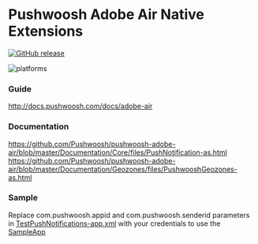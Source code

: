 Pushwoosh Adobe Air Native Extensions
===================================================

[![GitHub release](https://img.shields.io/github/release/Pushwoosh/pushwoosh-adobe-air.svg?style=flat-square)](https://github.com/Pushwoosh/pushwoosh-adobe-air/releases)

![platforms](https://img.shields.io/badge/platforms-Android%20%7C%20iOS-yellowgreen.svg)

### Guide

http://docs.pushwoosh.com/docs/adobe-air  

### Documentation

https://github.com/Pushwoosh/pushwoosh-adobe-air/blob/master/Documentation/Core/files/PushNotification-as.html  
https://github.com/Pushwoosh/pushwoosh-adobe-air/blob/master/Documentation/Geozones/files/PushwooshGeozones-as.html  


### Sample

Replace com.pushwoosh.appid and com.pushwoosh.senderid parameters in [TestPushNotifications-app.xml](https://github.com/Pushwoosh/pushwoosh-adobe-air/blob/master/PushNotificationsSample/src/TestPushNotifications-app.xml) with your credentials to use the [SampleApp](https://github.com/Pushwoosh/pushwoosh-adobe-air/tree/master/PushNotificationsSample)
